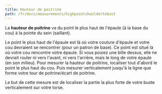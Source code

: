 ```yaml
---
title: Hauteur de poitrine
path: /fr/docs/measurements/highpointshouldertobust
---
```


La **hauteur de poitrine** va du point le plus haut de l'épaule (à la base du cou) à la pointe du sein (saillant).

Le point le plus haut de l'épaule est là où votre couture d'épaule et votre cou devraient se rencontrer (pour un patron de base). Ce point est situé là où votre cou rencontre votre épaule. Si vous posiez une bille dessus, elle ne devrait rouler ni vers l'avant, ni vers l'arrière, mais le long de votre épaule (en son milieu).
Pour mesurer la hauteur de poitrine, localiser tout d'abord le point le plus haut du cou. Puis mesurer verticalement jusqu'à la ligne que forme votre tour de poitrine/écart de poitrine.

Le but de cette mesure est de localiser la partie la plus forte de votre buste verticalement sur votre torse.
